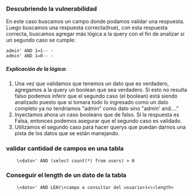 ### Descubriendo la vulnerabilidad

En este caso buscamos un campo donde podamos validar una respuesta. Luego buscamos una respuesta correcta(true), con esta respuesta correcta, buscamos agregar más lógica a la query con el fin de analizar si un segundo caso se cumple:

    admin' AND 1=1-- -
    admin' AND 1=0-- -

##### Explicación de la lógica:

1. Una vez que validamos que tenemos un dato que es verdadero, agregamos a la query un boolean que sea verdadero. Si esto no resulta falso podemos inferir que el segundo caso (el boolean) está siendo analizado puesto que si tomara todo lo ingresado como un dato completo ya no tendríamos "admin" como dato sino "admin' and...."
2. Inyectamos ahora un caso booleano que de falso. Si la respuesta es Falsa, entonces podemos asegurar que el segundo caso es validado.
3. Utilizamos el segundo caso para hacer querys que puedan darnos una pista de los datos que se están manejando.

### validar cantidad de campos en una tabla

        \<dato>' AND (select count(*) from users) > 0

### Conseguir el length de un dato de la tabla

        \<dato>' AND LEN(\<campo a consultar del usuario>)=\<length>
